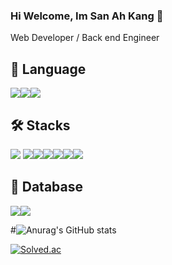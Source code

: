 ### Hi Welcome, Im San Ah Kang 👋

Web Developer / Back end Engineer

## 🌱 Language
<img src="https://img.shields.io/badge/Java-CC0000?style=flat-square&logo=&logoColor=white"/><img src="https://img.shields.io/badge/Python-3766AB?style=flat-square&logo=Python&logoColor=white"/><img src="https://img.shields.io/badge/C-A8B9CC?style=flat-square&logo=C&logoColor=white"/>

## 🛠️ Stacks
<img src="https://img.shields.io/badge/Spring-6DB33F?style=flat-square&logo=spring&logoColor=white"/> <img src="https://img.shields.io/badge/Springboot-DB33F?style=flat-square&logo=springboot&logoColor=white"/><img src="https://img.shields.io/badge/JPA-DB33F?style=flat-square&logo=springboot&logoColor=white"/><img src="https://img.shields.io/badge/react-61DAFB?style=flat-square&logo=react&logoColor=white"/><img src="https://img.shields.io/badge/html5-E34F26?style=flat-square&logo=html5&logoColor=white"/><img src="https://img.shields.io/badge/css3-1572B6?style=flat-square&logo=css3&logoColor=white"/><img src="https://img.shields.io/badge/JavaScript-F7DF1E?style=flat-square&logo=jss&logoColor=white"/>

## 🤔 Database
<img src="https://img.shields.io/badge/mysql-4479A1?style=flat-square&logo=MySQL&logoColor=white"/><img src="https://img.shields.io/badge/oracle-F80000?style=flat-square&logo=oracle&logoColor=white"/>

#![Anurag's GitHub stats](https://github-readme-stats.vercel.app/api?username=gsandoo&show_icons=true&theme=radical)

[![Solved.ac](http://mazassumnida.wtf/api/generate_badge?boj=gsandoo)](https://solved.ac/profile/gsandoo)
<!--
**gsandoo/gsandoo** is a ✨ _special_ ✨ repository because its `README.md` (this file) appears on your GitHub profile.

Here are some ideas to get you started:

- 🔭 I’m currently working on ...
- 🌱 I’m currently learning ...
- 👯 I’m looking to collaborate on ...
- 🤔 I’m looking for help with ...
- 💬 Ask me about ...
- 📫 How to reach me: ...
- 😄 Pronouns: ...
- ⚡ Fun fact: ...
-->
